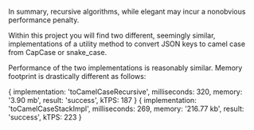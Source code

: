 In summary, recursive algorithms, while elegant may incur a nonobvious performance penalty.

Within this project you will find two different, seemingly similar, implementations of a utility method to convert JSON keys to camel case from CapCase or snake_case.

Performance of the two implementations is reasonably similar. Memory footprint is drastically different as follows:

{ implementation: 'toCamelCaseRecursive',
  milliseconds: 320,
  memory: '3.90 mb',
  result: 'success',
  kTPS: 187 }
{ implementation: 'toCamelCaseStackImpl',
  milliseconds: 269,
  memory: '216.77 kb',
  result: 'success',
  kTPS: 223 }

